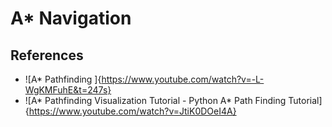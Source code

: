 # A* Navigation
## References 
* ![A* Pathfinding ]{https://www.youtube.com/watch?v=-L-WgKMFuhE&t=247s}
* ![A* Pathfinding Visualization Tutorial - Python A* Path Finding Tutorial]{https://www.youtube.com/watch?v=JtiK0DOeI4A}

